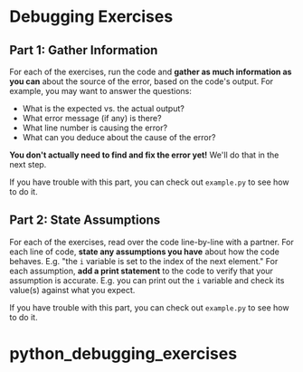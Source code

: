 # Debugging Exercises

## Part 1: Gather Information

For each of the exercises, run the code and **gather as much information as you can** about the source of the error, based on the code's output. For example, you may want to answer the questions:

- What is the expected vs. the actual output?
- What error message (if any) is there?
- What line number is causing the error?
- What can you deduce about the cause of the error?

**You don't actually need to find and fix the error yet!** We'll do that in the next step.

If you have trouble with this part, you can check out `example.py` to see how to do it.

## Part 2: State Assumptions

For each of the exercises, read over the code line-by-line with a partner. For each line of code, **state any assumptions you have** about how the code behaves. E.g. "the `i` variable is set to the index of the next element." For each assumption, **add a print statement** to the code to verify that your assumption is accurate. E.g. you can print out the `i` variable and check its value(s) against what you expect.

If you have trouble with this part, you can check out `example.py` to see how to do it.
# python_debugging_exercises

